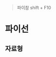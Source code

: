 > 파이참 shift + F10

# 파이선
## 자료형

<!--stackedit_data:
eyJoaXN0b3J5IjpbLTcwODU3ODk2LDk5MjQ0Njg1Ml19
-->